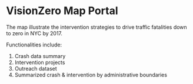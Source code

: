 VisionZero Map Portal
=====================

The map illustrate the intervention strategies to drive traffic fatalities down to zero in NYC by 2017.

Functionalities include:<br>
1. Crash data summary<br>
2. Intervention projects<br>
3. Outreach dataset<br>
4. Summarized crash & intervention by administrative boundaries<br>





